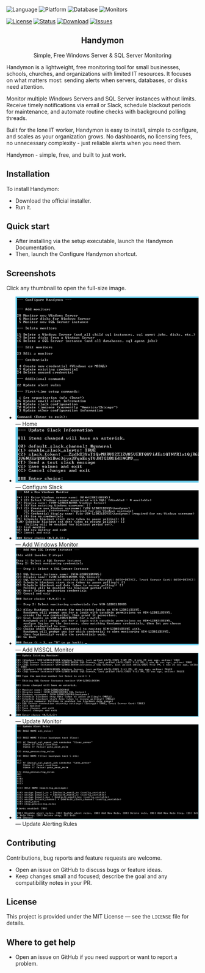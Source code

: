 
![Language](https://img.shields.io/badge/Language-PHP-blue)
![Platform](https://img.shields.io/badge/Platform-Windows-lightgrey)
![Database](https://img.shields.io/badge/Backend-SQLite-blueviolet)
![Monitors](https://img.shields.io/badge/Targets-Windows%20%7C%20SQL%20Server-green)

[![License](https://img.shields.io/badge/License-MIT-green)](https://github.com/wmeitzen/handymon/blob/main/LICENSE)
[![Status](https://img.shields.io/badge/Status-Actively%20Maintained-blue)](#)
[![Download](https://img.shields.io/badge/Download-Latest%20Setup.exe-orange)](https://github.com/wmeitzen/handymon/handymon-setup-exe/releases/latest)
[![Issues](https://img.shields.io/github/issues/handymon/handymon.svg)](https://github.com/wmeitzen/handymon/issues)

<h2 align="center">Handymon</h2>

<p align="center">Simple, Free Windows Server &amp; SQL Server Monitoring</p>

Handymon is a lightweight, free monitoring tool for small businesses, schools, churches, and organizations with limited IT resources. It focuses on what matters most: sending alerts when servers, databases, or disks need attention.

Monitor multiple Windows Servers and SQL Server instances without limits. Receive timely notifications via email or Slack, schedule blackout periods for maintenance, and automate routine checks with background polling threads.

Built for the lone IT worker, Handymon is easy to install, simple to configure, and scales as your organization grows. No dashboards, no licensing fees, no unnecessary complexity - just reliable alerts when you need them.

Handymon - simple, free, and built to just work.

## Installation

To install Handymon:

- Download the official installer.
- Run it.

## Quick start

- After installing via the setup executable, launch the Handymon Documentation.
- Then, launch the Configure Handymon shortcut.

## Screenshots

Click any thumbnail to open the full-size image.

- [![Home](./01-configure-home.png)](./01-configure-home.png) — Home
- [![Configure Slack](./02-configure-slack.png)](./02-configure-slack.png) — Configure Slack
- [![Add Windows Monitor](./03-configure-add-win-monitor.png)](./03-configure-add-win-monitor.png) — Add Windows Monitor
- [![Add MSSQL Monitor](./04-configure-add-mssql-monitor.png)](./04-configure-add-mssql-monitor.png) — Add MSSQL Monitor
- [![Update Monitor](./05-configure-update-monitor.png)](./05-configure-update-monitor.png) — Update Monitor
- [![Update Alerting Rules](./06-configure-update-alerting-rules.png)](./06-configure-update-alerting-rules.png) — Update Alerting Rules

## Contributing

Contributions, bug reports and feature requests are welcome.

- Open an issue on GitHub to discuss bugs or feature ideas.
- Keep changes small and focused; describe the goal and any compatibility notes in your PR.

## License

This project is provided under the MIT License — see the `LICENSE` file for details.

## Where to get help

- Open an issue on GitHub if you need support or want to report a problem.

